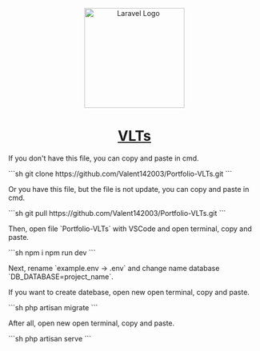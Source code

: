 <a href="https://laravel.com" target="_blank">
<p align="center"><img src="https://cdn.discordapp.com/attachments/1092068663827370044/1092910657667612803/LOGO-V.png" width="200" alt="Laravel Logo"></p>
<h1 align="center">VLTs</h1>
</a>


<p> If you don't have this file, you can copy and paste in cmd. </p>
```sh
git clone https://github.com/Valent142003/Portfolio-VLTs.git 
```

<p> Or you have this file, but the file is not update, you can copy and paste in cmd. </p>
```sh
git pull https://github.com/Valent142003/Portfolio-VLTs.git 
```

<p> Then, open file `Portfolio-VLTs` with VSCode and open terminal, copy and paste. </p>
```sh
npm i
npm run dev
```

<p> Next, rename `example.env -> .env` and change name database `DB_DATABASE=project_name`. </p>
<p> If you want to create datebase, open new open terminal, copy and paste. </p>
```sh
php artisan migrate
```

<p> After all, open new open terminal, copy and paste. </p>
```sh
php artisan serve
```
